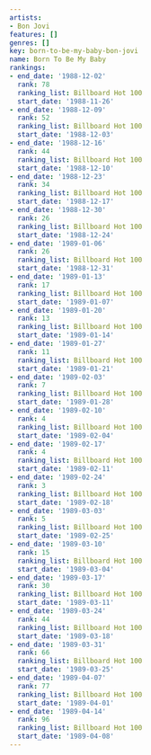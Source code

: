 ```yaml
---
artists:
- Bon Jovi
features: []
genres: []
key: born-to-be-my-baby-bon-jovi
name: Born To Be My Baby
rankings:
- end_date: '1988-12-02'
  rank: 78
  ranking_list: Billboard Hot 100
  start_date: '1988-11-26'
- end_date: '1988-12-09'
  rank: 52
  ranking_list: Billboard Hot 100
  start_date: '1988-12-03'
- end_date: '1988-12-16'
  rank: 44
  ranking_list: Billboard Hot 100
  start_date: '1988-12-10'
- end_date: '1988-12-23'
  rank: 34
  ranking_list: Billboard Hot 100
  start_date: '1988-12-17'
- end_date: '1988-12-30'
  rank: 26
  ranking_list: Billboard Hot 100
  start_date: '1988-12-24'
- end_date: '1989-01-06'
  rank: 26
  ranking_list: Billboard Hot 100
  start_date: '1988-12-31'
- end_date: '1989-01-13'
  rank: 17
  ranking_list: Billboard Hot 100
  start_date: '1989-01-07'
- end_date: '1989-01-20'
  rank: 13
  ranking_list: Billboard Hot 100
  start_date: '1989-01-14'
- end_date: '1989-01-27'
  rank: 11
  ranking_list: Billboard Hot 100
  start_date: '1989-01-21'
- end_date: '1989-02-03'
  rank: 7
  ranking_list: Billboard Hot 100
  start_date: '1989-01-28'
- end_date: '1989-02-10'
  rank: 4
  ranking_list: Billboard Hot 100
  start_date: '1989-02-04'
- end_date: '1989-02-17'
  rank: 4
  ranking_list: Billboard Hot 100
  start_date: '1989-02-11'
- end_date: '1989-02-24'
  rank: 3
  ranking_list: Billboard Hot 100
  start_date: '1989-02-18'
- end_date: '1989-03-03'
  rank: 5
  ranking_list: Billboard Hot 100
  start_date: '1989-02-25'
- end_date: '1989-03-10'
  rank: 15
  ranking_list: Billboard Hot 100
  start_date: '1989-03-04'
- end_date: '1989-03-17'
  rank: 30
  ranking_list: Billboard Hot 100
  start_date: '1989-03-11'
- end_date: '1989-03-24'
  rank: 44
  ranking_list: Billboard Hot 100
  start_date: '1989-03-18'
- end_date: '1989-03-31'
  rank: 66
  ranking_list: Billboard Hot 100
  start_date: '1989-03-25'
- end_date: '1989-04-07'
  rank: 77
  ranking_list: Billboard Hot 100
  start_date: '1989-04-01'
- end_date: '1989-04-14'
  rank: 96
  ranking_list: Billboard Hot 100
  start_date: '1989-04-08'
---
```


